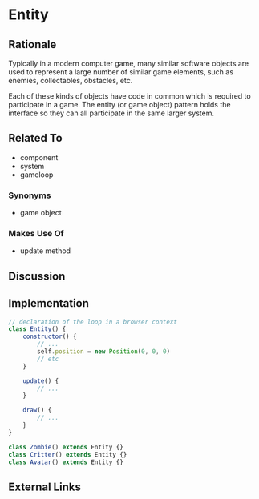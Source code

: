 # Entity

## Rationale

Typically in a modern computer game, many similar software objects are used to represent a large number of similar game elements, such as enemies, collectables, obstacles, etc.

Each of these kinds of objects have code in common which is required to participate in a game. The entity (or game object) pattern holds the interface so they can all participate in the same larger system.

## Related To

- component
- system
- gameloop

### Synonyms
- game object

### Makes Use Of
- update method

## Discussion

## Implementation

~~~javascript
// declaration of the loop in a browser context
class Entity() {
	constructor() {
		// ...
		self.position = new Position(0, 0, 0)
		// etc
	}

	update() {
		// ...
	}

	draw() {
		// ...
	}
}

class Zombie() extends Entity {}
class Critter() extends Entity {}
class Avatar() extends Entity {}

~~~

## External Links
